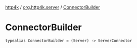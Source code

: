 [http4k](../index.md) / [org.http4k.server](index.md) / [ConnectorBuilder](./-connector-builder.md)

# ConnectorBuilder

`typealias ConnectorBuilder = (Server) -> ServerConnector`